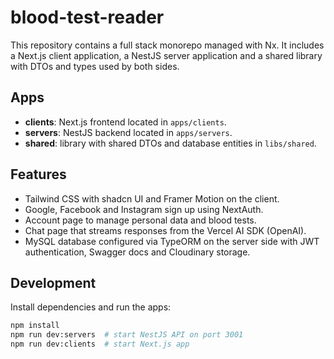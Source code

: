 # blood-test-reader

This repository contains a full stack monorepo managed with Nx. It includes a Next.js client application, a NestJS server application and a shared library with DTOs and types used by both sides.

## Apps
- **clients**: Next.js frontend located in `apps/clients`.
- **servers**: NestJS backend located in `apps/servers`.
- **shared**: library with shared DTOs and database entities in `libs/shared`.

## Features
- Tailwind CSS with shadcn UI and Framer Motion on the client.
- Google, Facebook and Instagram sign up using NextAuth.
- Account page to manage personal data and blood tests.
- Chat page that streams responses from the Vercel AI SDK (OpenAI).
- MySQL database configured via TypeORM on the server side with JWT authentication, Swagger docs and Cloudinary storage.

## Development
Install dependencies and run the apps:

```bash
npm install
npm run dev:servers  # start NestJS API on port 3001
npm run dev:clients  # start Next.js app
```

